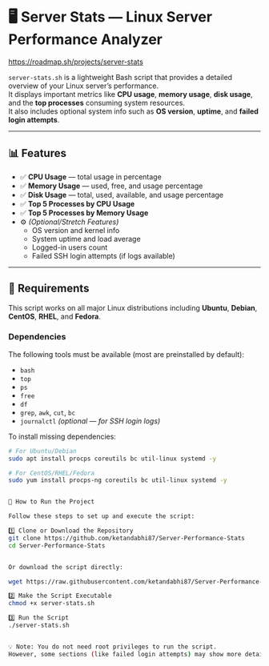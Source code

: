 # 🖥️ Server Stats — Linux Server Performance Analyzer

https://roadmap.sh/projects/server-stats

`server-stats.sh` is a lightweight Bash script that provides a detailed overview of your Linux server’s performance.  
It displays important metrics like **CPU usage**, **memory usage**, **disk usage**, and the **top processes** consuming system resources.  
It also includes optional system info such as **OS version**, **uptime**, and **failed login attempts**.

---

## 📊 Features

- ✅ **CPU Usage** — total usage in percentage  
- ✅ **Memory Usage** — used, free, and usage percentage  
- ✅ **Disk Usage** — total, used, available, and usage percentage  
- ✅ **Top 5 Processes by CPU Usage**  
- ✅ **Top 5 Processes by Memory Usage**  
- ⚙️ *(Optional/Stretch Features)*  
  - OS version and kernel info  
  - System uptime and load average  
  - Logged-in users count  
  - Failed SSH login attempts (if logs available)

---

## 🧰 Requirements

This script works on all major Linux distributions including **Ubuntu**, **Debian**, **CentOS**, **RHEL**, and **Fedora**.

### Dependencies

The following tools must be available (most are preinstalled by default):

- `bash`
- `top`
- `ps`
- `free`
- `df`
- `grep`, `awk`, `cut`, `bc`
- `journalctl` *(optional — for SSH login logs)*

To install missing dependencies:
```bash
# For Ubuntu/Debian
sudo apt install procps coreutils bc util-linux systemd -y

# For CentOS/RHEL/Fedora
sudo yum install procps-ng coreutils bc util-linux systemd -y


🚀 How to Run the Project

Follow these steps to set up and execute the script:

1️⃣ Clone or Download the Repository
git clone https://github.com/ketandabhi87/Server-Performance-Stats
cd Server-Performance-Stats


Or download the script directly:

wget https://raw.githubusercontent.com/ketandabhi87/Server-Performance-Stats/main/server-stats.sh

2️⃣ Make the Script Executable
chmod +x server-stats.sh

3️⃣ Run the Script
./server-stats.sh


💡 Note: You do not need root privileges to run the script.
However, some sections (like failed login attempts) may show more details when executed with sudo.
